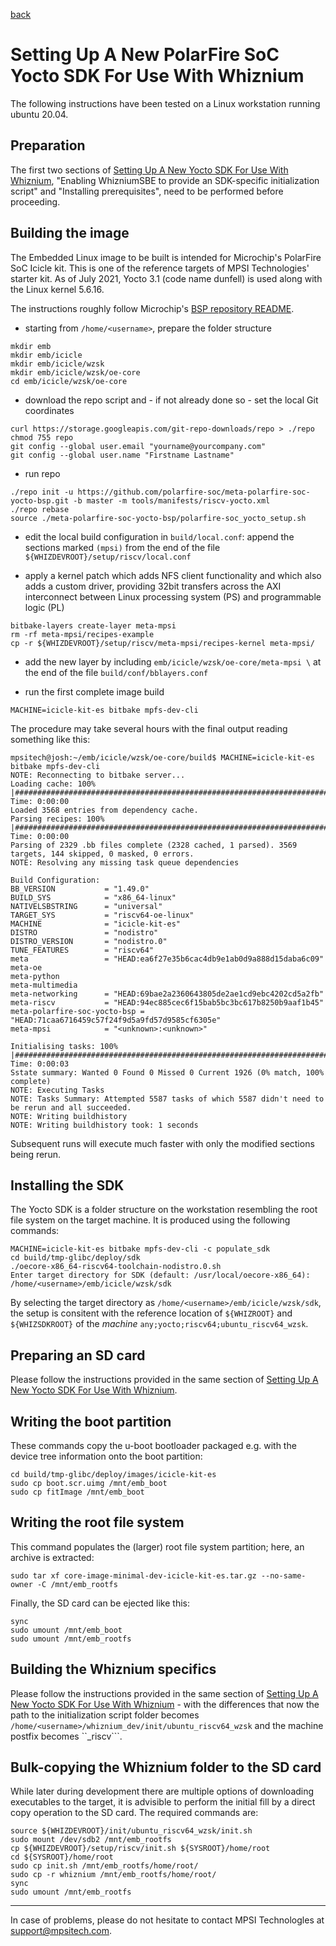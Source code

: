 [back](./README.md)

# Setting Up A New PolarFire SoC Yocto SDK For Use With Whiznium

The following instructions have been tested on a Linux workstation running ubuntu 20.04.

## Preparation

The first two sections of [Setting Up A New Yocto SDK For Use With Whiznium](./setup_yocto.md), "Enabling WhizniumSBE to provide an SDK-specific initialization script" and "Installing prerequisites", need to be performed before proceeding.

## Building the image

The Embedded Linux image to be built is intended for Microchip's PolarFire SoC Icicle kit. This is one of the reference targets of MPSI Technologies' starter kit. As of July 2021, Yocto 3.1 (code name dunfell) is used along with the Linux kernel 5.6.16.

The instructions roughly follow Microchip's [BSP repository README](https://github.com/polarfire-soc/meta-polarfire-soc-yocto-bsp).

- starting from ``/home/<username>``, prepare the folder structure
```
mkdir emb
mkdir emb/icicle
mkdir emb/icicle/wzsk
mkdir emb/icicle/wzsk/oe-core
cd emb/icicle/wzsk/oe-core
```

- download the repo script and - if not already done so - set the local Git coordinates
```
curl https://storage.googleapis.com/git-repo-downloads/repo > ./repo
chmod 755 repo
git config --global user.email "yourname@yourcompany.com"
git config --global user.name "Firstname Lastname"
````

- run repo
```
./repo init -u https://github.com/polarfire-soc/meta-polarfire-soc-yocto-bsp.git -b master -m tools/manifests/riscv-yocto.xml
./repo rebase
source ./meta-polarfire-soc-yocto-bsp/polarfire-soc_yocto_setup.sh
```

- edit the local build configuration in ``build/local.conf``: append the sections marked ``(mpsi)`` from the end of the file ``${WHIZDEVROOT}/setup/riscv/local.conf``

- apply a kernel patch which adds NFS client functionality and which also adds a custom driver, providing 32bit transfers across the AXI interconnect between Linux processing system (PS) and programmable logic (PL)
```
bitbake-layers create-layer meta-mpsi
rm -rf meta-mpsi/recipes-example
cp -r ${WHIZDEVROOT}/setup/riscv/meta-mpsi/recipes-kernel meta-mpsi/
```

- add the new layer by including ``emb/icicle/wzsk/oe-core/meta-mpsi \`` at the end of the file ``build/conf/bblayers.conf``

- run the first complete image build
```
MACHINE=icicle-kit-es bitbake mpfs-dev-cli
````

The procedure may take several hours with the final output reading something like this:

```
mpsitech@josh:~/emb/icicle/wzsk/oe-core/build$ MACHINE=icicle-kit-es bitbake mpfs-dev-cli
NOTE: Reconnecting to bitbake server...
Loading cache: 100% |#################################################################################################################| Time: 0:00:00
Loaded 3568 entries from dependency cache.
Parsing recipes: 100% |#################################################################################################################| Time: 0:00:00
Parsing of 2329 .bb files complete (2328 cached, 1 parsed). 3569 targets, 144 skipped, 0 masked, 0 errors.
NOTE: Resolving any missing task queue dependencies

Build Configuration:
BB_VERSION           = "1.49.0"
BUILD_SYS            = "x86_64-linux"
NATIVELSBSTRING      = "universal"
TARGET_SYS           = "riscv64-oe-linux"
MACHINE              = "icicle-kit-es"
DISTRO               = "nodistro"
DISTRO_VERSION       = "nodistro.0"
TUNE_FEATURES        = "riscv64"
meta                 = "HEAD:ea6f27e35b6cac4db9e1ab0d9a888d15daba6c09"
meta-oe              
meta-python          
meta-multimedia      
meta-networking      = "HEAD:69bae2a2360643805de2ae1cd9ebc4202cd5a2fb"
meta-riscv           = "HEAD:94ec885cec6f15bab5bc3bc617b8250b9aaf1b45"
meta-polarfire-soc-yocto-bsp = "HEAD:71caa6716459c57f24f9d5a9fd57d9585cf6305e"
meta-mpsi            = "<unknown>:<unknown>"

Initialising tasks: 100% |#################################################################################################################| Time: 0:00:03
Sstate summary: Wanted 0 Found 0 Missed 0 Current 1926 (0% match, 100% complete)
NOTE: Executing Tasks
NOTE: Tasks Summary: Attempted 5587 tasks of which 5587 didn't need to be rerun and all succeeded.
NOTE: Writing buildhistory
NOTE: Writing buildhistory took: 1 seconds
```

Subsequent runs will execute much faster with only the modified sections being rerun.

## Installing the SDK

The Yocto SDK is a folder structure on the workstation resembling the root file system on the target machine. It is produced using the following commands:
```
MACHINE=icicle-kit-es bitbake mpfs-dev-cli -c populate_sdk
cd build/tmp-glibc/deploy/sdk
./oecore-x86_64-riscv64-toolchain-nodistro.0.sh
Enter target directory for SDK (default: /usr/local/oecore-x86_64): /home/<username>/emb/icicle/wzsk/sdk
```

By selecting the target directory as ``/home/<username>/emb/icicle/wzsk/sdk``, the setup is consitent with the reference location of ``${WHIZROOT}`` and ``${WHIZSDKROOT}`` of the _machine_ ``any;yocto;riscv64;ubuntu_riscv64_wzsk``.

## Preparing an SD card

Please follow the instructions provided in the same section of [Setting Up A New Yocto SDK For Use With Whiznium](./setup_yocto.md).

## Writing the boot partition

These commands copy the u-boot bootloader packaged e.g. with the device tree information onto the boot partition:
```
cd build/tmp-glibc/deploy/images/icicle-kit-es
sudo cp boot.scr.uimg /mnt/emb_boot
sudo cp fitImage /mnt/emb_boot
```

## Writing the root file system

This command populates the (larger) root file system partition; here, an archive is extracted:
```
sudo tar xf core-image-minimal-dev-icicle-kit-es.tar.gz --no-same-owner -C /mnt/emb_rootfs
````

Finally, the SD card can be ejected like this:
```
sync
sudo umount /mnt/emb_boot
sudo umount /mnt/emb_rootfs
````

## Building the Whiznium specifics

Please follow the instructions provided in the same section of [Setting Up A New Yocto SDK For Use With Whiznium](./setup_yocto.md) - with the differences that now the path to the initialization script folder becomes ``/home/<username>/whiznium_dev/init/ubuntu_riscv64_wzsk`` and the machine postfix becomes ``_riscv```.

## Bulk-copying the Whiznium folder to the SD card

While later during development there are multiple options of downloading executables to the target, it is advisible to perform the initial fill by a direct copy operation to the SD card. The required commands are:
```
source ${WHIZDEVROOT}/init/ubuntu_riscv64_wzsk/init.sh
sudo mount /dev/sdb2 /mnt/emb_rootfs
cp ${WHIZDEVROOT}/setup/riscv/init.sh ${SYSROOT}/home/root
cd ${SYSROOT}/home/root
sudo cp init.sh /mnt/emb_rootfs/home/root/
sudo cp -r whiznium /mnt/emb_rootfs/home/root/
sync
sudo umount /mnt/emb_rootfs
```

---

In case of problems, please do not hesitate to contact MPSI Technologles at [support@mpsitech.com](mailto:support@mpsitech.com).
